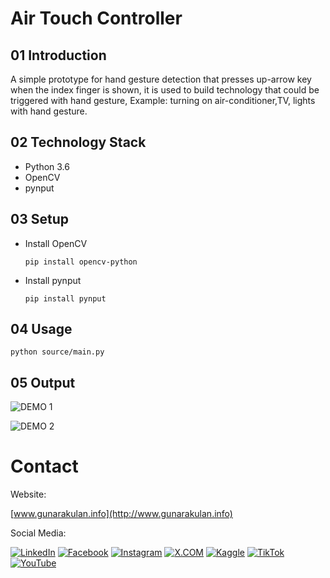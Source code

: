 # Air Touch Controller

## 01 Introduction

A simple prototype for hand gesture detection that presses up-arrow key when the index finger is shown, it is used to build technology that could be triggered with hand gesture, Example: turning on air-conditioner,TV, lights with hand gesture.

## 02 Technology Stack

- Python 3.6
- OpenCV
- pynput

## 03 Setup

- Install OpenCV

  ```
  pip install opencv-python
  ```

- Install pynput

  ```
  pip install pynput
  ```

## 04 Usage

```
python source/main.py
```

## 05 Output

![DEMO 1](docs/media/demo-1.gif)

![DEMO 2](docs/media/demo-2.gif)

# Contact

Website:

 [www.gunarakulan.info](http://www.gunarakulan.info)

Social Media:

[![LinkedIn](https://img.shields.io/badge/-LinkedIn-E01E5A?style=flat-square&logo=linkedin&logoColor=white)](https://www.linkedin.com/in/gunarakulangunaretnam)
[![Facebook](https://img.shields.io/badge/-Facebook-E01E5A?style=flat-square&logo=facebook&logoColor=white)](https://www.facebook.com/gunarakulangunaretnam)
[![Instagram](https://img.shields.io/badge/-Instagram-E01E5A?style=flat-square&logo=instagram&logoColor=white)](https://www.instagram.com/gunarakulangunaretnam)
[![X.COM](https://img.shields.io/badge/-X-E01E5A?style=flat-square&logo=x&logoColor=white)](https://x.com/gunarakulangr)
[![Kaggle](https://img.shields.io/badge/-Kaggle-E01E5A?style=flat-square&logo=kaggle&logoColor=white)](https://www.kaggle.com/gunarakulangr)
[![TikTok](https://img.shields.io/badge/-TikTok-E01E5A?style=flat-square&logo=tiktok&logoColor=white)](https://www.tiktok.com/@gunarakulangunaretnam)
[![YouTube](https://img.shields.io/badge/-YouTube-E01E5A?style=flat-square&logo=youtube&logoColor=white)](https://www.youtube.com/channel/UCjMOdgHFAjAdBKiqV8y2Tww)





